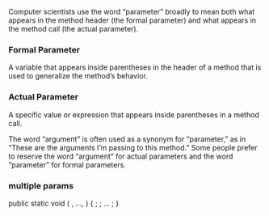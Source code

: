 Computer scientists use the word “parameter” broadly to mean both what appears in the method header (the formal parameter) and what appears in the method call (the actual parameter).

### Formal Parameter
A variable that appears inside parentheses in the header of a method that is used to generalize the method’s behavior.

### Actual Parameter
A specific value or expression that appears inside parentheses in a method call.

The word “argument” is often used as a synonym for “parameter,” as in “These are the arguments I’m passing to this method.” Some people prefer to reserve the word “argument” for actual parameters and the word “parameter” for formal parameters.

###  multiple params
public static void <name>(<type> <name>, ..., <type> <name>) { <statement>;
<statement>; ... <statement>;
}
